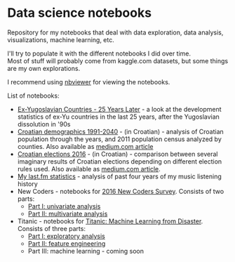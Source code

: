 # Data science notebooks

Repository for my notebooks that deal with data exploration, data analysis, visualizations, machine learning, etc.

I'll try to populate it with the different notebooks I did over time.  
Most of stuff will probably come from kaggle.com datasets, but some things are my own explorations.

I recommend using [nbviewer](https://nbviewer.jupyter.org/) for viewing the notebooks.

List of notebooks:
* [Ex-Yugoslavian Countries - 25 Years Later](https://nbviewer.jupyter.org/github/narimiran/data-notebooks/blob/master/ex-yu.ipynb) - a look at the development statistics of ex-Yu countries in the last 25 years, after the Yugoslavian dissolution in '90s
* [Croatian demographics 1991-2040](https://nbviewer.jupyter.org/github/narimiran/data-notebooks/blob/master/croatia-demographics.ipynb) - (in Croatian) - analysis of Croatian population through the years, and 2011 population census analyzed by counties. Also available as [medium.com article](https://medium.com/@narimiran/hrvatsko-stanovnistvo-jucer-danas-sutra-591629462fd8)
* [Croatian elections 2016](https://nbviewer.jupyter.org/github/narimiran/data-notebooks/blob/master/hr-izbori-2016.ipynb) - (in Croatian) - comparison between several imaginary results of Croatian elections depending on different election rules used. Also available as [medium.com article](https://medium.com/@narimiran/parlamentarni-izbori-2016-or-how-i-learned-to-stop-worrying-and-love-dhondt-f676d807486b).
* [My last.fm statistics](https://nbviewer.jupyter.org/github/narimiran/data-notebooks/blob/master/lastfm.ipynb) - analysis of past four years of my music listening history
* New Coders - notebooks for [2016 New Coders Survey](https://www.kaggle.com/freecodecamp/2016-new-coder-survey-). Consists of two parts: 
    * [Part I: univariate analysis](http://nbviewer.jupyter.org/github/narimiran/data-notebooks/blob/master/new_coders-part1.ipynb)
    * [Part II: multivariate analysis](http://nbviewer.jupyter.org/github/narimiran/data-notebooks/blob/master/new_coders-part2.ipynb)
* Titanic - notebooks for [Titanic: Machine Learning from Disaster](https://www.kaggle.com/c/titanic). Consists of three parts:
    * [Part I: exploratory analysis](http://nbviewer.jupyter.org/github/narimiran/data-notebooks/blob/master/titanic-part1.ipynb)
    * [Part II: feature engineering](http://nbviewer.jupyter.org/github/narimiran/data-notebooks/blob/master/titanic-part2.ipynb)
    * Part III: machine learning - coming soon